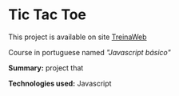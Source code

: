 #  Tic Tac Toe

This project is available on site [TreinaWeb](https://www.treinaweb.com.br/)

Course in portuguese named  *"Javascript básico"*

**Summary:** project that 

**Technologies used:** Javascript
